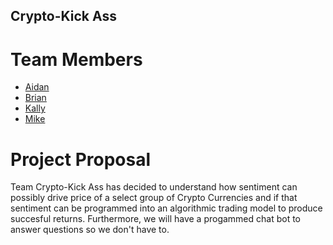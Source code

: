 ## Crypto-Kick Ass

# Team Members
* [Aidan](https://umn.bootcampcontent.com/aidxn)
* [Brian](https://umn.bootcampcontent.com/MrIrrelevant)
* [Kally](https://umn.bootcampcontent.com/klb0215)
* [Mike](https://umn.bootcampcontent.com/mvigoren34)

# Project Proposal
Team Crypto-Kick Ass has decided to understand how sentiment can possibly drive price of a select group of Crypto Currencies and if that sentiment 
can be programmed into an algorithmic trading model to produce succesful returns.  Furthermore, we will have a progammed chat bot to answer questions
so we don't have to.
